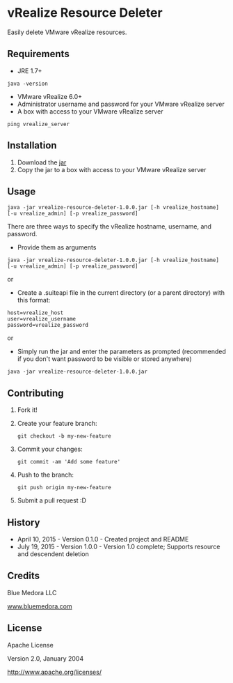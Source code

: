 # vRealize Resource Deleter

Easily delete VMware vRealize resources.

## Requirements

* JRE 1.7+ 
```
java -version
```
* VMware vRealize 6.0+
* Administrator username and password for your VMware vRealize server
* A box with access to your VMware vRealize server 
```
ping vrealize_server
```

## Installation

1. Download the [jar](https://www.dropbox.com/s/qthgfmcf74qcpgd/vrealize-resource-deleter-1.0.0.jar?dl=0)
2. Copy the jar to a box with access to your VMware vRealize server

## Usage

```
java -jar vrealize-resource-deleter-1.0.0.jar [-h vrealize_hostname] [-u vrealize_admin] [-p vrealize_password]
```

There are three ways to specify the vRealize hostname, username, and password.

* Provide them as arguments 
```
java -jar vrealize-resource-deleter-1.0.0.jar [-h vrealize_hostname] [-u vrealize_admin] [-p vrealize_password]
```

or

* Create a .suiteapi file in the current directory (or a parent directory) with this format:
```
host=vrealize_host
user=vrealize_username
password=vrealize_password
```

or

* Simply run the jar and enter the parameters as prompted (recommended if you don't want password to be visible or stored anywhere)
```
java -jar vrealize-resource-deleter-1.0.0.jar
```

## Contributing

1. Fork it!

2. Create your feature branch: 
    ```
    git checkout -b my-new-feature
    ```

3. Commit your changes: 
    ```
    git commit -am 'Add some feature'
    ```

4. Push to the branch: 
    ```
    git push origin my-new-feature
    ```

5. Submit a pull request :D

## History

* April 10, 2015 - Version 0.1.0 - Created project and README
* July 19, 2015 - Version 1.0.0 - Version 1.0 complete; Supports resource and descendent deletion

## Credits

Blue Medora LLC

www.bluemedora.com

## License

Apache License

Version 2.0, January 2004

http://www.apache.org/licenses/
